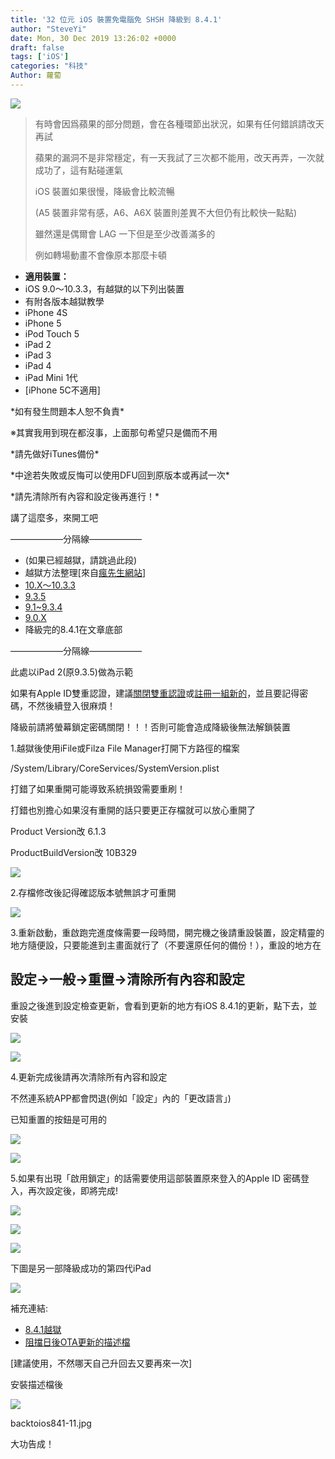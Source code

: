 ```yaml
---
title: '32 位元 iOS 裝置免電腦免 SHSH 降級到 8.4.1'
author: "SteveYi"
date: Mon, 30 Dec 2019 13:26:02 +0000
draft: false
tags: ['iOS']
categories: "科技"
Author: 蘿蔔
---
```


![](https://static-a1.steveyi.net/media/blog/2020/04/9564cd1098c2183afddb9be15db99ddf781db6b1-770x439_c.jpeg)

> 有時會因爲蘋果的部分問題，會在各種環節出狀況，如果有任何錯誤請改天再試
> 
> 蘋果的漏洞不是非常穩定，有一天我試了三次都不能用，改天再弄，一次就成功了，這有點碰運氣
> 
> iOS 裝置如果很慢，降級會比較流暢
> 
> (A5 裝置非常有感，A6、A6X 裝置則差異不大但仍有比較快一點點)
> 
> 雖然還是偶爾會 LAG 一下但是至少改善滿多的
> 
> 例如轉場動畫不會像原本那麼卡頓

*   **適用裝置：**
*   iOS 9.0～10.3.3，有越獄的以下列出裝置
*   有附各版本越獄教學
*   iPhone 4S
*   iPhone 5
*   iPod Touch 5
*   iPad 2
*   iPad 3
*   iPad 4
*   iPad Mini 1代
*   \[iPhone 5C不適用\]

\*如有發生問題本人恕不負責\*

※其實我用到現在都沒事，上面那句希望只是備而不用

\*請先做好iTunes備份\*

\*中途若失敗或反悔可以使用DFU回到原版本或再試一次\*

\*請先清除所有內容和設定後再進行！\*

講了這麼多，來開工吧

——————分隔線——————

*   (如果已經越獄，請跳過此段)
*   越獄方法整理\[來自[瘋先生網站](https://mrmad.com.tw)\]
*   [10.X～10.3.3](https://www.google.com/url?q=https://mrmad.com.tw/h3lix&sa=D&ust=1577715419051000)
*   [9.3.5](https://www.google.com/url?q=https://mrmad.com.tw/phoenix-jailbreakable&sa=D&ust=1577715419052000)
*   [9.1~9.3.4](https://www.google.com/url?q=https://mrmad.com.tw/tihmstar-jailbreakme-4-0&sa=D&ust=1577715419052000)
*   [9.0.X](https://www.google.com/url?q=https://mrmad.com.tw/ios9-0-9-1-teachingios9-perfect-jailbreak-jailbreak-assault-pangu-jailbreak-tool-gives-you-the-perfect-escape-update-version-v1-3-1&sa=D&ust=1577715419052000)
*   降級完的8.4.1在文章底部

——————分隔線——————

此處以iPad 2(原9.3.5)做為示範

如果有Apple ID雙重認證，建議[關閉雙重認證](https://www.google.com/url?q=https://support.apple.com/zh-tw/HT202664&sa=D&ust=1577715419053000)或[註冊一組新的](https://www.google.com/url?q=https://appleid.apple.com/account%23!%26page%3Dcreate&sa=D&ust=1577715419053000)，並且要記得密碼，不然後續登入很麻煩！

降級前請將螢幕鎖定密碼關閉！！！否則可能會造成降級後無法解鎖裝置

1.越獄後使用iFile或Filza File Manager打開下方路徑的檔案

/System/Library/CoreServices/SystemVersion.plist

打錯了如果重開可能導致系統損毀需要重刷！

打錯也別擔心如果沒有重開的話只要更正存檔就可以放心重開了

Product Version改 6.1.3

ProductBuildVersion改 10B329

![](https://static-a1.steveyi.net/media/blog/2020/04/backtoios841-2.jpg)

2.存檔修改後記得確認版本號無誤才可重開

![](https://static-a1.steveyi.net/media/blog/2020/04/backtoios841-1.jpg)

3.重新啟動，重啟跑完進度條需要一段時間，開完機之後請重設裝置，設定精靈的地方隨便設，只要能進到主畫面就行了（不要還原任何的備份！），重設的地方在

設定->一般->重置->清除所有內容和設定
---------------------

重設之後進到設定檢查更新，會看到更新的地方有iOS 8.4.1的更新，點下去，並安裝

![](https://static-a1.steveyi.net/media/blog/2020/04/backtoios841-3.jpg)

![](https://static-a1.steveyi.net/media/blog/2020/04/backtoios841-4.jpg)

4.更新完成後請再次清除所有內容和設定

不然連系統APP都會閃退(例如「設定」內的「更改語言」)

已知重置的按鈕是可用的

![](https://static-a1.steveyi.net/media/blog/2020/04/backtoios841-5.jpg)

![](https://static-a1.steveyi.net/media/blog/2020/04/backtoios841-6.jpg)

5.如果有出現「啟用鎖定」的話需要使用這部裝置原來登入的Apple ID 密碼登入，再次設定後，即將完成!

![](https://static-a1.steveyi.net/media/blog/2020/04/backtoios841-7.jpg)

![](https://static-a1.steveyi.net/media/blog/2020/04/backtoios841-8.jpg)

![](https://static-a1.steveyi.net/media/blog/2020/04/backtoios841-9.jpg)

下圖是另一部降級成功的第四代iPad

![](https://static-a1.steveyi.net/media/blog/2020/04/backtoios841-10.jpg)

補充連結:

*   [8.4.1越獄](https://www.google.com/url?q=https://mrmad.com.tw/etason&sa=D&ust=1577715419056000)
*   [阻擋日後OTA更新的描述檔](https://www.google.com/url?q=https://mrmad.com.tw/technique-close-hide-ota&sa=D&ust=1577715419056000) 

\[建議使用，不然哪天自己升回去又要再來一次\]

安裝描述檔後

![](https://static-a1.steveyi.net/media/blog/2020/04/backtoios841-11.jpg)

backtoios841-11.jpg

大功告成！
